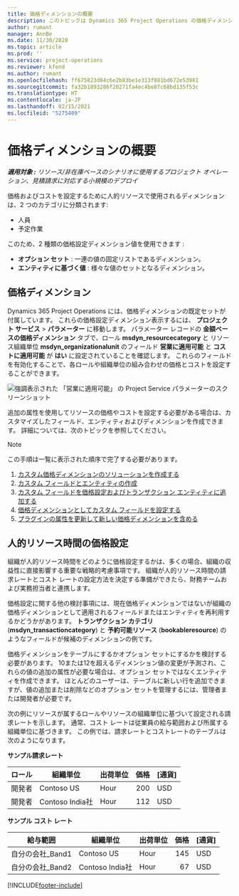 ```yaml
---
title: 価格ディメンションの概要
description: このトピックは Dynamics 365 Project Operations の価格ディメンションに関する情報を提供します。
author: rumant
manager: AnnBe
ms.date: 11/30/2020
ms.topic: article
ms.prod: ''
ms.service: project-operations
ms.reviewer: kfend
ms.author: rumant
ms.openlocfilehash: ff675823d84c6e2b83be1e313f881bd672e53981
ms.sourcegitcommit: fa32b1893286f20271fa4ec4be8fc68bd135f53c
ms.translationtype: HT
ms.contentlocale: ja-JP
ms.lasthandoff: 02/15/2021
ms.locfileid: "5275409"
---
```

# <a name="pricing-dimensions-overview"></a>価格ディメンションの概要

_**適用対象 :** リソース/非在庫ベースのシナリオに使用するプロジェクト オペレーション、見積請求に対応する小規模のデプロイ_

価格およびコストを設定するために人的リソースで使用されるディメンションは、2 つのカテゴリに分類されます:

- 人員
- 予定作業

このため、2 種類の価格設定ディメンション値を使用できます :

- **オプション セット** : 一連の値の固定リストであるディメンション。
- **エンティティに基づく値** : 様々な値のセットとなるディメンション。

## <a name="pricing-dimensions"></a>価格ディメンション

Dynamics 365 Project Operations には、価格ディメンションの既定セットが付属しています。 これらの価格設定ディメンション表示するには、 **プロジェクト サービス** > **パラメーター** に移動します。 パラメーター レコードの **金額ベースの価格ディメンション** タブで、ロール **msdyn_resourcecategory** と リソース組織単位 **msdyn_organizationalunit** のフィールド **営業に適用可能** と **コストに適用可能** が **はい** に設定されていることを確認します。 これらのフィールドを有効化することで、各ロールや組織単位の組み合わせの価格とコストを設定することができます。

![強調表示された 「営業に適用可能」 の Project Service パラメーターのスクリーンショット](media/PS-OOB-parameters.png)

追加の属性を使用してリソースの価格やコストを設定する必要がある場合は、カスタマイズしたフィールド、エンティティおよびディメンションを作成できます。 詳細については、次のトピックを参照してください。 
  
  > [!NOTE]
  > この手順は一覧に表示された順序で完了する必要があります。

1. [カスタム価格ディメンションのソリューションを作成する](../sales/create-solution-custompd.md)
2. [カスタム フィールドとエンティティの作成](create-custom-fields-entities-pricing-dimensions.md)
3. [カスタム フィールドを価格設定およびトランザクション エンティティに追加する](add-custom-fields-price-setup-transactional-entities.md)
4. [価格ディメンションとしてカスタム フィールドを設定する](set-up-custom-fields-pricing-dimensions.md)
5. [プラグインの属性を更新して新しい価格ディメンションを含める](update-plugin-attributes-pd.md)


## <a name="pricing-human-resource-time"></a>人的リソース時間の価格設定
組織が人的リソース時間をどのように価格設定するかは、多くの場合、組織の収益性に直接影響する重要な戦略的考慮事項です。 組織が人的リソース時間の請求レートとコスト レートの設定方法を決定する準備ができたら、財務チームおよび実務担当者と連携します。

価格設定に関する他の検討事項には、現在価格ディメンションではないが組織の価格ディメンションとして適用されるフィールドまたはエンティティを再利用するかどうかがあります。 **トランザクション カテゴリ** (**msdyn_transactioncategory**) と **予約可能リソース** (**bookableresource**) のようなフィールドが候補のディメンションの例です。 

価格ディメンションをテーブルにするかオプション セットにするかを検討する必要があります。 10または12を超えるディメンション値の変更が予測され、これらの値の追加の属性が必要な場合は、オプション セットではなくエンティティを作成できます。 ほとんどのユーザーは、テーブルに新しい行を追加できますが、値の追加または削除などのオプション セットを管理するには、管理者または開発者が必要です。

次の例にリソースが属するロールやリソースの組織単位に基づいて設定される請求レートを示します。 通常、コスト レートは従業員の給与範囲および所属する組織単位に基づきます。 この例では、請求レートとコストレートのテーブルは次のようになります。

**サンプル請求レート**

| ロール        | 組織単位    |出荷単位      |価格      |[通貨]  |
| ------------|-------------|----------|----------:|----------|
| 開発者   | Contoso US  |Hour | 200|USD     |
| 開発者   | Contoso India社 |Hour|   112|USD     |


**サンプル コスト レート**

| 給与範囲     | 組織単位    |出荷単位      |価格      |[通貨]  |
| ----------------|-------------|----------|----------:|----------|
| 自分の会社_Band1 | Contoso US  |Hour | 145|USD     |
| 自分の会社_Band2 | Contoso India社 |Hour|   67|USD     |


[!INCLUDE[footer-include](../includes/footer-banner.md)]
